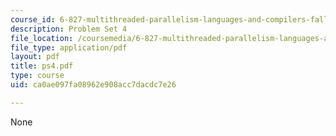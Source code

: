 ```yaml
---
course_id: 6-827-multithreaded-parallelism-languages-and-compilers-fall-2002
description: Problem Set 4
file_location: /coursemedia/6-827-multithreaded-parallelism-languages-and-compilers-fall-2002/ca0ae097fa08962e908acc7dacdc7e26_ps4.pdf
file_type: application/pdf
layout: pdf
title: ps4.pdf
type: course
uid: ca0ae097fa08962e908acc7dacdc7e26

---
```

None